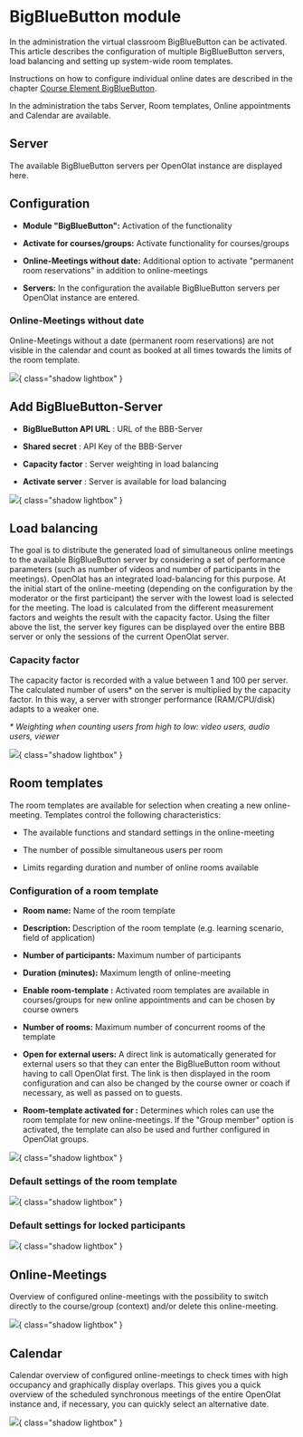 # BigBlueButton module

In the administration the virtual classroom BigBlueButton can be activated.
This article describes the configuration of multiple BigBlueButton servers,
load balancing and setting up system-wide room templates.

Instructions on how to configure individual online dates are described in the
chapter [Course Element BigBlueButton](../../manual_user/course_elements/Course_element_BigBlueButton.md).

In the administration the tabs Server, Room templates, Online appointments and
Calendar are available.

## Server

The available BigBlueButton servers per OpenOlat instance are displayed here.

## Configuration

  *  **Module "BigBlueButton":**  Activation of the functionality

  *  **Activate for courses/groups:**  Activate functionality for courses/groups

  *  **Online-Meetings without date:**  Additional option to activate "permanent room reservations" in addition to online-meetings

  *  **Servers:**  In the configuration the available BigBlueButton servers per OpenOlat instance are entered.

### Online-Meetings without date

Online-Meetings without a date (permanent room reservations) are not visible
in the calendar and count as booked at all times towards the limits of the
room template.

![](assets/configuration-overview.png){ class="shadow lightbox" }


## Add BigBlueButton-Server

  *  **BigBlueButton API URL** : URL of the BBB-Server

  *  **Shared secret** : API Key of the BBB-Server

  *  **Capacity factor** : Server weighting in load balancing

  *  **Activate server** : Server is available for load balancing

![](assets/add-server.png){ class="shadow lightbox" }


## Load balancing

The goal is to distribute the generated load of simultaneous online meetings
to the available BigBlueButton server by considering a set of performance
parameters (such as number of videos and number of participants in the
meetings). OpenOlat has an integrated load-balancing for this purpose. At the
initial start of the online-meeting (depending on the configuration by the
moderator or the first participant) the server with the lowest load is
selected for the meeting. The load is calculated from the different
measurement factors and weights the result with the capacity factor. Using the
filter above the list, the server key figures can be displayed over the entire
BBB server or only the sessions of the current OpenOlat server.

### Capacity factor

The capacity factor is recorded with a value between 1 and 100 per server. The
calculated number of users* on the server is multiplied by the capacity
factor. In this way, a server with stronger performance (RAM/CPU/disk) adapts
to a weaker one.  
  
 _*  Weighting when counting users from high to low: video users, audio users,
viewer_

![](assets/image2020-4-14_14-21-13.png){ class="shadow lightbox" }


## Room templates

The room templates are available for selection when creating a new online-
meeting. Templates control the following characteristics:

  * The available functions and standard settings in the online-meeting

  * The number of possible simultaneous users per room

  * Limits regarding duration and number of online rooms available

### Configuration of a room template

  *  **Room name:** Name of the room template

  *  **Description:**  Description of the room template (e.g. learning scenario, field of application)

  *  **Number of participants:**  Maximum number of participants

  *  **Duration (minutes):**  Maximum length of online-meeting

  *  **Enable room-template  :** Activated room templates are available in courses/groups for new online appointments and can be chosen by course owners

  *  **Number of rooms:**  Maximum number of concurrent rooms of the template

  *  **Open for external users:** A direct link is automatically generated for external users so that they can enter the BigBlueButton room without having to call OpenOlat first. The link is then displayed in the room configuration and can also be changed by the course owner or coach if necessary, as well as passed on to guests.

  *  **Room-template activated for <Role>:** Determines which roles can use the room template for new online-meetings. If the "Group member" option is activated, the template can also be used and further configured in OpenOlat groups.

![](assets/bbb_room_template.png){ class="shadow lightbox" }

  
### Default settings of the room template

![](assets/edit-room-template-2.png){ class="shadow lightbox" }

### Default settings for locked participants

![](assets/edit-room-template-3.png){ class="shadow lightbox" }


## Online-Meetings

Overview of configured online-meetings with the possibility to switch directly
to the course/group (context) and/or delete this online-meeting.

![](assets/bbb_administration_online-meetings.png){ class="shadow lightbox" }


## Calendar

Calendar overview of configured online-meetings to check times with high
occupancy and graphically display overlaps. This gives you a quick overview of
the scheduled synchronous meetings of the entire OpenOlat instance and, if
necessary, you can quickly select an alternative date.

![](assets/bbb_administration_calendar.png){ class="shadow lightbox" }

  

